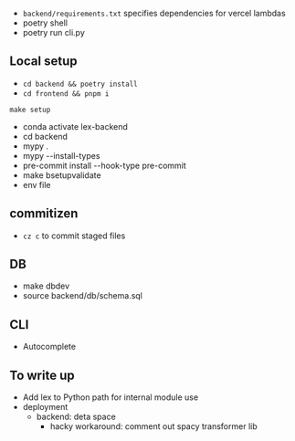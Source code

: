 - `backend/requirements.txt` specifies dependencies for vercel lambdas
- poetry shell
- poetry run cli.py

## Local setup
- `cd backend && poetry install`
- `cd frontend && pnpm i`

```
make setup
```

- conda activate lex-backend
- cd backend
- mypy .
- mypy --install-types
- pre-commit install --hook-type pre-commit
- make bsetupvalidate
- env file

## commitizen
- `cz c` to commit staged files

## DB
- make dbdev
- source backend/db/schema.sql

## CLI
- Autocomplete

## To write up
- Add lex to Python path for internal module use
- deployment
  - backend: deta space
    - hacky workaround: comment out spacy transformer lib
